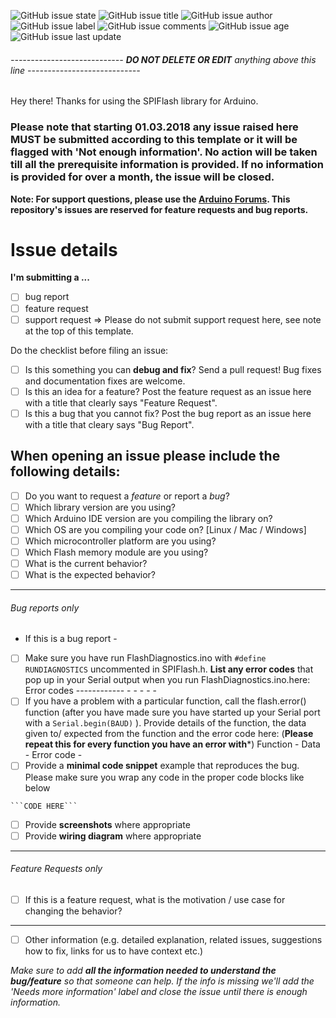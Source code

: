 ![GitHub issue state](https://img.shields.io/github/issues/detail/s/Marzogh/SPIFlash/979.svg)
![GitHub issue title](https://img.shields.io/github/issues/detail/title/Marzogh/SPIFlash/1290.svg)
![GitHub issue author](https://img.shields.io/github/issues/detail/u/Marzogh/SPIFlash/979.svg)
![GitHub issue label](https://img.shields.io/github/issues/detail/label/Marzogh/SPIFlash/979.svg)
![GitHub issue comments](https://img.shields.io/github/issues/detail/comments/Marzogh/SPIFlash/979.svg)
![GitHub issue age](https://img.shields.io/github/issues/detail/age/Marzogh/SPIFlash/979.svg)
![GitHub issue last update](https://img.shields.io/github/issues/detail/last-update/Marzogh/SPIFlash/979.svg)
###### ---------------------------- **DO NOT DELETE OR EDIT** anything above this line ----------------------------

Hey there! Thanks for using the SPIFlash library for Arduino.
### Please note that starting 01.03.2018 any issue raised here MUST be submitted according to this template or it will be flagged with 'Not enough information'. No action will be taken till all the prerequisite information is provided. If no information is provided for over a month, the issue will be closed.

**Note: For support questions, please use the [Arduino Forums](http://forum.arduino.cc/index.php?topic=324009.0). This repository's issues are reserved for feature requests and bug reports.**

# Issue details

**I'm submitting a ...**
  - [ ] bug report
  - [ ] feature request
  - [ ] support request => Please do not submit support request here, see note at the top of this template.

Do the checklist before filing an issue:

- [ ] Is this something you can **debug and fix**? Send a pull request! Bug fixes and documentation fixes are welcome.
- [ ] Is this an idea for a feature? Post the feature request as an issue here with a title that clearly says "Feature Request".
- [ ] Is this a bug that you cannot fix? Post the bug report as an issue here with a title that cleary says "Bug Report".

When opening an issue please include the following details:
-------------------------------------------------------------

- [ ] Do you want to request a *feature* or report a *bug*?
- [ ] Which library version are you using?
- [ ] Which Arduino IDE version are you compiling the library on?
- [ ] Which OS are you compiling your code on? [Linux / Mac / Windows]
- [ ] Which microcontroller platform are you using?
- [ ] Which Flash memory module are you using?
- [ ] What is the current behavior?
- [ ] What is the expected behavior?

--------------------------
###### Bug reports only
- If this is a bug report -

- [ ] Make sure you have run FlashDiagnostics.ino with ``` #define RUNDIAGNOSTICS ``` uncommented in SPIFlash.h. **List any error codes** that pop up in your Serial output when you run FlashDiagnostics.ino.here:
      Error codes
      ------------
        -
        -
        -
        -
        -
- [ ] If you have a problem with a particular function, call the flash.error() function (after you have made sure you have started up your Serial port with a ``` Serial.begin(BAUD) ``` ). Provide details of the function, the data given to/ expected from the function and the error code here: (**Please repeat this for every function you have an error with***)
        Function -
        Data -
        Error code -
- [ ] Provide a **minimal code snippet** example that reproduces the bug. Please make sure you wrap any code in the proper code blocks like below
```
```CODE HERE```
```
- [ ] Provide **screenshots** where appropriate
- [ ] Provide **wiring diagram** where appropriate

-----------------------------
###### Feature Requests only

- [ ] If this is a feature request, what is the motivation / use case for changing the behavior?

----------------------------

- [ ] Other information (e.g. detailed explanation, related issues, suggestions how to fix, links for us to have context etc.)

_Make sure to add **all the information needed to understand the bug/feature** so that someone can help. If the info is missing we'll add the 'Needs more information' label and close the issue until there is enough information._
